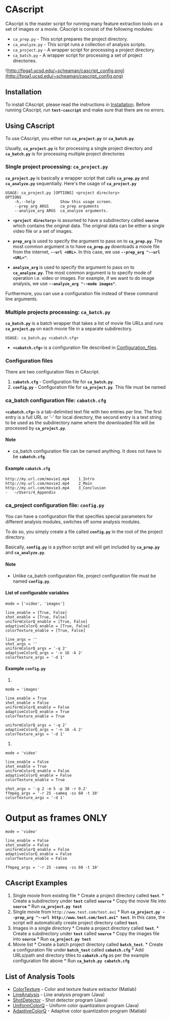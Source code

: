 # CAscript #

CAscript is the master script for running many feature extraction tools on a set of images or a movie. CAscript is consist of the following modules:

  * `ca_prep.py` - This script prepares the project directory.
  * `ca_analyze.py` - This script runs a collection of analysis scripts.
  * `ca_project.py` - A wrapper script for processing a project directory.
  * `ca_batch.py` - A wrapper script for processing a set of project directories.

![http://fpga1.ucsd.edu/~scheaman/cascript_config.png](http://fpga1.ucsd.edu/~scheaman/cascript_config.png)

## Installation ##

To install CAscript, please read the instructions in [Installation](Installation.md). Before running CAscript, run **`test-cascript`** and make sure that there are no errors.


## Using CAscript ##

To use CAscript, you either run **`ca_project.py`** or **`ca_batch.py`**.

Usually, **`ca_project.py`** is for processing a single project directory and **`ca_batch.py`** is for processing multiple project directories


### Single project processing: **`ca_project.py`** ###

**`ca_project.py`** is basically a wrapper script that calls **`ca_prep.py`** and **`ca_analyze.py`** sequentially. Here's the usage of **`ca_project.py`**

```
USAGE: ca_project.py [OPTIONS] <project directory>
OPTIONS
	-h,--help          	Show this usage screen.
	--prep_arg ARGS    	ca_prep arguments
	--analyze_arg ARGS 	ca_analyze arguments.
```


  * **`<project directory>`** is assumed to have a subdirectory called **`source`** which contains the original data. The original data can be either a single video file or a set of images.

  * **`prep_arg`** is used to specify the argument to pass on to **`ca_prep.py`**. The most common argument is to have **`ca_prep.py`** downloads a movie file from the internet, **`--url <URL>`**. In this case, we use **`--prep_arg "--url <URL>"`**.

  * **`analyze_arg`** is used to specify the argument to pass on to **`ca_analyze.py`**. The most common argument is to specify mode of operation i.e. video or images. For example, if we want to do image analysis, we use **`--analyze_arg "--mode images"`**.

Furthermore, you can use a configuration file instead of these command line arguments.


### Multiple projects processing: **`ca_batch.py`** ###

**`ca_batch.py`** is a batch wrapper that takes a list of movie file URLs and runs **`ca_project.py`** on each movie file in a separate subdirectory.

```
USAGE: ca_batch.py <cabatch.cfg>
```

  * **`<cabatch.cfg>`** is a configuration file described in [Configuration\_files](Documentation#Configuration_files.md).


### Configuration files ###

There are two configuration files in CAscript.

  1. **`cabatch.cfg`** - Configuration file for **`ca_batch.py`**.
  1. **`config.py`** - Configuration file for **`ca_project.py`**. This file must be named


### ca\_batch configuration file: **`cabatch.cfg`** ###

**`<cabatch.cfg>`** is a tab-delimited text file with two entries per line. The first entry is a full URL or '-' for local directory, the second entry is a text string to be used as the subdirectory name where the downloaded file will be processed by **`ca_project.py`**.

#### Note ####
  * ca\_batch configuration file can be named anything. It does not have to be **`cabatch.cfg`**.

#### Example **`cabatch.cfg`** ####

```
http://my.url.com/movie1.mp4	1_Intro
http://my.url.com/movie2.mp4	2_Main
http://my.url.com/movie3.mp4	3_Conclusion
-	~/Users/4_Appendix
```


### ca\_project configuration file: **`config.py`** ###

You can have a configuration file that specifies special parameters for different analysis modules, switches off some analysis modules.

To do so, you simply create a file called **`config.py`** in the root of the project directory.

Basically, **`config.py`** is a python script and will get included by **`ca_prep.py`** and **`ca_analyze.py`**.

#### Note ####
  * Unlike ca\_batch configuration file, project configuration file must be named **`config.py`**.

#### List of configurable variables ####

```
mode = ['video', 'images']

line_enable = [True, False]
shot_enable = [True, False]
uniformColorQ_enable = [True, False] 
adaptiveColorQ_enable = [True, False]
colorTexture_enable = [True, False]

line_args = ''
shot_args = ''
uniformColorQ_args = '-q 2'
adaptiveColorQ_args = '-n 16 -k 2'
colorTexture_args = '-d 1'
```


#### Example **`config.py`** ####

  1. 
```
mode = 'images'

line_enable = True
shot_enable = False
uniformColorQ_enable = False
adaptiveColorQ_enable = True
colorTexture_enable = True

uniformColorQ_args = '-q 2'
adaptiveColorQ_args = '-n 16 -k 2'
colorTexture_args = '-d 1'
```

  1. 
```
mode = 'video'

line_enable = False
shot_enable = True
uniformColorQ_enable = False
adaptiveColorQ_enable = False
colorTexture_enable = True

shot_args = '-g 2 -m 5 -p 30 -r 0.2'
ffmpeg_args = '-r 25 -sameq -ss 60 -t 10'
colorTexture_args = '-d 1'
```

# Output as frames ONLY
```
mode = 'video'

line_enable = False
shot_enable = False
uniformColorQ_enable = False
adaptiveColorQ_enable = False
colorTexture_enable = False

ffmpeg_args = '-r 25 -sameq -ss 60 -t 10'
```

## CAscript Examples ##

  1. Single movie from existing file
    * Create a project directory called **`test`**.
    * Create a subdirectory under **`test`** called **`source`**
    * Copy the movie file into **`source`**
    * Run **`ca_project.py test`**
  1. Single movie from `http://www.test.com/test.avi`
    * Run **`ca_project.py --prep_arg "--url http://www.test.com/test.avi" test`**. In this case, the script will automatically create project directory called **`test`**.
  1. Images in a single directory
    * Create a project directory called **`test`**.
    * Create a subdirectory under **`test`** called **`source`**
    * Copy the images file into **`source`**
    * Run **`ca_project.py test`**
  1. Movie list
    * Create a batch project directory called **`batch_test`**.
    * Create a configuration file under **`batch_test`** called **`cabatch.cfg`**
    * Add URLs/path and directory titles to **`cabatch.cfg`** as per the example configuration file above
    * Run **`ca_batch.py cabatch.cfg`**


## List of Analysis Tools ##

  * [ColorTexture](ColorTexture.md) - Color and texture feature extractor (Matlab)
  * [LineAnalysis](LineAnalysis.md) - Line analysis program (Java)
  * [ShotDetector](ShotDetector.md) - Shot detector program (Java)
  * [UniformColorQ](UniformColorQ.md) - Uniform color quantization program (Java)
  * [AdaptiveColorQ](AdaptiveColorQ.md) - Adaptive color quantization program (Matlab)